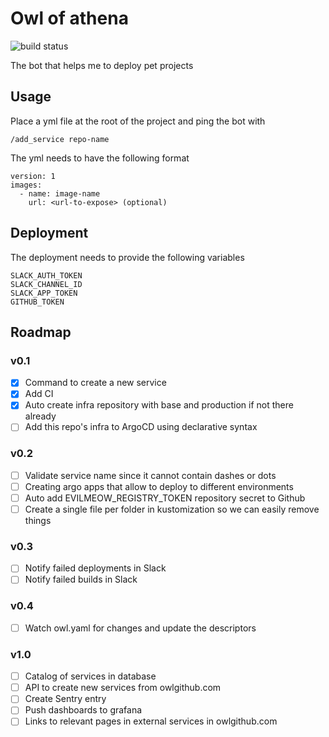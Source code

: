 # Owl of athena

![build status](https://github.com/evil-meow/owl-of-athena/actions/workflows/publish-image.yml/badge.svg)

The bot that helps me to deploy pet projects

## Usage

Place a yml file at the root of the project and ping the bot with

```
/add_service repo-name
```

The yml needs to have the following format

```
version: 1
images:
  - name: image-name
    url: <url-to-expose> (optional)
```

## Deployment

The deployment needs to provide the following variables

```
SLACK_AUTH_TOKEN
SLACK_CHANNEL_ID
SLACK_APP_TOKEN
GITHUB_TOKEN
```

## Roadmap

### v0.1

- [x] Command to create a new service
- [x] Add CI
- [x] Auto create infra repository with base and production if not there already
- [ ] Add this repo's infra to ArgoCD using declarative syntax

### v0.2

- [ ] Validate service name since it cannot contain dashes or dots
- [ ] Creating argo apps that allow to deploy to different environments
- [ ] Auto add EVILMEOW_REGISTRY_TOKEN repository secret to Github
- [ ] Create a single file per folder in kustomization so we can easily remove things

### v0.3

- [ ] Notify failed deployments in Slack
- [ ] Notify failed builds in Slack

### v0.4

- [ ] Watch owl.yaml for changes and update the descriptors

### v1.0

- [ ] Catalog of services in database
- [ ] API to create new services from owlgithub.com
- [ ] Create Sentry entry
- [ ] Push dashboards to grafana
- [ ] Links to relevant pages in external services in owlgithub.com